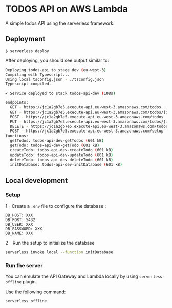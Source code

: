 # TODOS API on AWS Lambda

A simple todos API using the serverless framework.

## Deployment

```
$ serverless deploy
```

After deploying, you should see output similar to:

```bash
Deploying todos-api to stage dev (eu-west-3)
Compiling with Typescript...
Using local tsconfig.json - ./tsconfig.json
Typescript compiled.

✔ Service deployed to stack todos-api-dev (108s)

endpoints:
  GET - https://jc1a2gb7e5.execute-api.eu-west-3.amazonaws.com/todos
  GET - https://jc1a2gb7e5.execute-api.eu-west-3.amazonaws.com/todos/{id}
  POST - https://jc1a2gb7e5.execute-api.eu-west-3.amazonaws.com/todos
  PUT - https://jc1a2gb7e5.execute-api.eu-west-3.amazonaws.com/todos/{id}
  DELETE - https://jc1a2gb7e5.execute-api.eu-west-3.amazonaws.com/todos/{id}
  POST - https://jc1a2gb7e5.execute-api.eu-west-3.amazonaws.com/setup
functions:
  getTodos: todos-api-dev-getTodos (601 kB)
  getTodo: todos-api-dev-getTodo (601 kB)
  createTodo: todos-api-dev-createTodo (601 kB)
  updateTodo: todos-api-dev-updateTodo (601 kB)
  deleteTodo: todos-api-dev-deleteTodo (601 kB)
  initDatabase: todos-api-dev-initDatabase (601 kB)
```

## Local development

### Setup

1 - Create a `.env` file to configure the database :
```
DB_HOST: XXX
DB_PORT: 5432
DB_USER: XXX
DB_PASSWORD: XXX
DB_NAME: XXX
```

2 - Run the setup to initialize the database
```bash
serverless invoke local --function initDatabase
```
### Run the server

You can emulate the API Gateway and Lambda locally by using `serverless-offline` plugin.

Use the following command:

```bash
serverless offline
```
